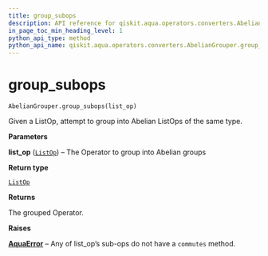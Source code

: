 ```yaml
---
title: group_subops
description: API reference for qiskit.aqua.operators.converters.AbelianGrouper.group_subops
in_page_toc_min_heading_level: 1
python_api_type: method
python_api_name: qiskit.aqua.operators.converters.AbelianGrouper.group_subops
---
```


# group\_subops

<span id="qiskit.aqua.operators.converters.AbelianGrouper.group_subops" />

`AbelianGrouper.group_subops(list_op)`

Given a ListOp, attempt to group into Abelian ListOps of the same type.

**Parameters**

**list\_op** ([`ListOp`](qiskit.aqua.operators.list_ops.ListOp "qiskit.aqua.operators.list_ops.list_op.ListOp")) – The Operator to group into Abelian groups

**Return type**

[`ListOp`](qiskit.aqua.operators.list_ops.ListOp "qiskit.aqua.operators.list_ops.list_op.ListOp")

**Returns**

The grouped Operator.

**Raises**

[**AquaError**](qiskit.aqua.AquaError "qiskit.aqua.AquaError") – Any of list\_op’s sub-ops do not have a `commutes` method.

